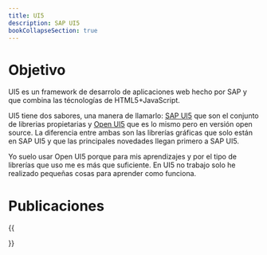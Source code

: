 ```yaml
---
title: UI5
description: SAP UI5
bookCollapseSection: true
---
```


# Objetivo

UI5 es un framework de desarrolo de aplicaciones web hecho por SAP y que combina las técnologías de HTML5+JavaScript.

UI5 tiene dos sabores, una manera de llamarlo: [SAP UI5](https://sapui5.hana.ondemand.com/) que son el conjunto de librerias propietarias y [Open UI5](https://openui5.hana.ondemand.com/) que es lo mismo pero en versión open source.
La diferencia entre ambas son las librerías gráficas que solo están en SAP UI5 y que las principales novedades llegan primero a SAP UI5.

Yo suelo usar Open UI5 porque para mis aprendizajes y por el tipo de librerías que uso me es más que suficiente. En UI5 no trabajo solo he realizado pequeñas cosas para aprender como funciona.

# Publicaciones

{{<section>}}

